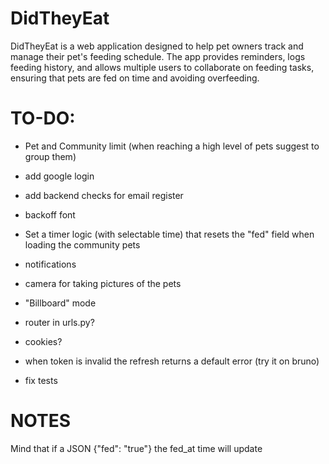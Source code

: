 # DidTheyEat
DidTheyEat is a web application designed to help pet owners track and manage their pet's feeding schedule. The app provides reminders, logs feeding history, and allows multiple users to collaborate on feeding tasks, ensuring that pets are fed on time and avoiding overfeeding. 


# TO-DO:

- Pet and Community limit (when reaching a high level of pets suggest to group them)

- add google login

- add backend checks for email register

- backoff font

- Set a timer logic (with selectable time) that resets the "fed" field when loading the community pets

- notifications

- camera for taking pictures of the pets

- "Billboard" mode

- router in urls.py?

- cookies?

- when token is invalid the refresh returns a default error (try it on bruno)

- fix tests

# NOTES
Mind that if a JSON {"fed": "true"} the fed_at time will update
